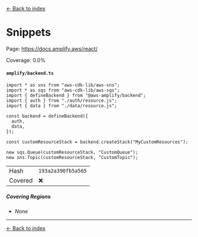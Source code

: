 [<- Back to index](../../docs-pages.md)

#  Snippets

Page: https://docs.amplify.aws/react/

Coverage: 0.0%

#### `amplify/backend.ts`

~~~
import * as sns from "aws-cdk-lib/aws-sns";
import * as sqs from "aws-cdk-lib/aws-sqs";
import { defineBackend } from "@aws-amplify/backend";
import { auth } from "./auth/resource.js";
import { data } from "./data/resource.js";

const backend = defineBackend({
  auth,
  data,
});

const customResourceStack = backend.createStack("MyCustomResources");

new sqs.Queue(customResourceStack, "CustomQueue");
new sns.Topic(customResourceStack, "CustomTopic");

~~~

| | |
| -- | -- |
| Hash | `193a2a390fb5a565` |
| Covered | ❌ |

##### Covering Regions

- *None*

---

[<- Back to index](../../docs-pages.md)
